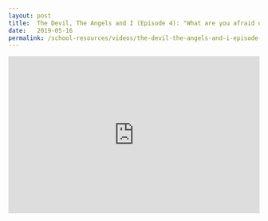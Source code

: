 ```yaml
---
layout: post
title:  The Devil, The Angels and I (Episode 4): "What are you afraid of?"
date:   2019-05-16
permalink: /school-resources/videos/the-devil-the-angels-and-i-episode-4
---
```


<iframe width="100%" height="315" src="https://www.youtube.com/embed/7zqd-Ayma-s" frameborder="0" allow="accelerometer; autoplay; encrypted-media; gyroscope; picture-in-picture" allowfullscreen></iframe>